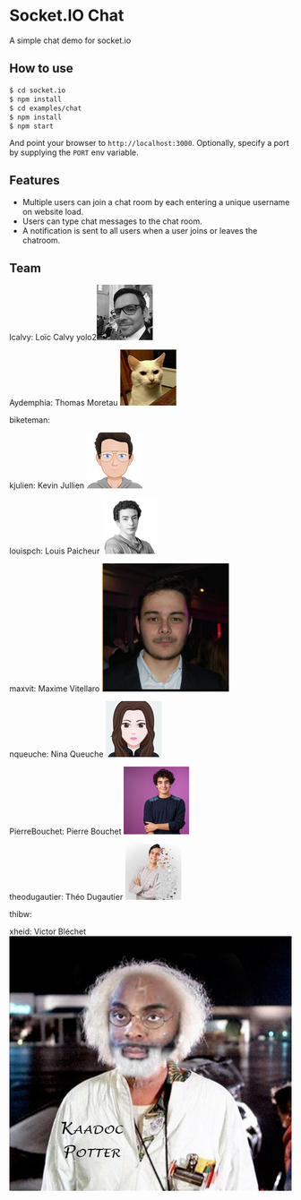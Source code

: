 
# Socket.IO Chat

A simple chat demo for socket.io

## How to use

```
$ cd socket.io
$ npm install
$ cd examples/chat
$ npm install
$ npm start
```

And point your browser to `http://localhost:3000`. Optionally, specify
a port by supplying the `PORT` env variable.

## Features

- Multiple users can join a chat room by each entering a unique username
on website load.
- Users can type chat messages to the chat room.
- A notification is sent to all users when a user joins or leaves
the chatroom.


## Team

lcalvy: Loïc Calvy yolo2![Loïc Photo](public/images/lcalvy.png)

Aydemphia: Thomas Moretau ![Thomas Photo](public/images/aydemphia.png)

biketeman:

kjulien: Kevin Jullien ![Kevin Jullien](public/images/kjullien.png)

louispch: Louis Paicheur ![Louis Photo](public/images/lpaicheur.png)

maxvit: Maxime Vitellaro ![Maxime Photo](public/images/mv.png)

nqueuche: Nina Queuche ![Nina Queuche](public/images/avatar_nina.png)

PierreBouchet: Pierre Bouchet ![Pierre Photo](public/images/smallpierre.png)

theodugautier: Théo Dugautier ![Théo Photo](public/images/tdugautier.jpeg)

thibw:

xheid: Victor Bléchet ![c'est la photo de moi](public/images/KaaDoc.jpg)
